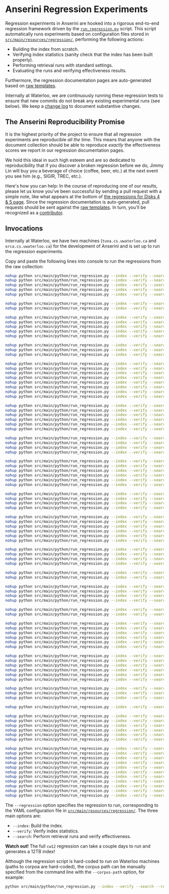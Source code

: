 # Anserini Regression Experiments

Regression experiments in Anserini are hooked into a rigorous end-to-end regression framework driven by the [`run_regression.py`](../src/main/python/run_regression.py) script.
This script automatically runs experiments based on configuration files stored in [`src/main/resources/regression/`](../src/main/resources/regression/), performing the following actions:

+ Building the index from scratch.
+ Verifying index statistics (sanity check that the index has been built properly).
+ Performing retrieval runs with standard settings.
+ Evaluating the runs and verifying effectiveness results.

Furthermore, the regression documentation pages are auto-generated based on [raw templates](../src/main/resources/docgen/templates).

Internally at Waterloo, we are continuously running these regression tests to ensure that new commits do not break any existing experimental runs (see below).
We keep a [change log](regressions-log.md) to document substantive changes.

## The Anserini Reproducibility Promise

It is the highest priority of the project to ensure that all regression experiments are reproducible _all the time_.
This means that anyone with the document collection should be able to reproduce _exactly_ the effectiveness scores we report in our regression documentation pages.

We hold this ideal in such high esteem and are so dedicated to reproducibility that if you discover a broken regression before we do, Jimmy Lin will buy you a beverage of choice (coffee, beer, etc.) at the next event you see him (e.g., SIGIR, TREC, etc.).

Here's how you can help:
In the course of reproducing one of our results, please let us know you've been successful by sending a pull request with a simple note, like what appears at the bottom of [the regressions for Disks 4 &amp; 5 page](regressions-disk45.md).
Since the regression documentation is auto-generated, pull requests should be sent against the [raw templates](../src/main/resources/docgen/templates).
In turn, you'll be recognized as a [contributor](https://github.com/castorini/anserini/graphs/contributors).

## Invocations

Internally at Waterloo, we have two machines (`tuna.cs.uwaterloo.ca` and `orca.cs.uwaterloo.ca`) for the development of Anserini and is set up to run the regression experiments.

Copy and paste the following lines into console to run the regressions from the raw collection:

```bash
nohup python src/main/python/run_regression.py --index --verify --search --regression disk12 >& logs/log.disk12 &
nohup python src/main/python/run_regression.py --index --verify --search --regression disk45 >& logs/log.disk45 &
nohup python src/main/python/run_regression.py --index --verify --search --regression robust05 >& logs/log.robust05 &
nohup python src/main/python/run_regression.py --index --verify --search --regression core17 >& logs/log.core17 &
nohup python src/main/python/run_regression.py --index --verify --search --regression core18 >& logs/log.core18 &

nohup python src/main/python/run_regression.py --index --verify --search --regression mb11 >& logs/log.mb11 &
nohup python src/main/python/run_regression.py --index --verify --search --regression mb13 >& logs/log.mb13 &

nohup python src/main/python/run_regression.py --index --verify --search --regression wt10g >& logs/log.wt10g &
nohup python src/main/python/run_regression.py --index --verify --search --regression gov2 >& logs/log.gov2 &
nohup python src/main/python/run_regression.py --index --verify --search --regression cw09b >& logs/log.cw09b &
nohup python src/main/python/run_regression.py --index --verify --search --regression cw12b13 >& logs/log.cw12b13 &
nohup python src/main/python/run_regression.py --index --verify --search --regression cw12 >& logs/log.cw12 &

nohup python src/main/python/run_regression.py --index --verify --search --regression car17v1.5 >& logs/log.car17v1.5 &
nohup python src/main/python/run_regression.py --index --verify --search --regression car17v2.0 >& logs/log.car17v2.0 &
nohup python src/main/python/run_regression.py --index --verify --search --regression car17v2.0-doc2query >& logs/log.car17v2.0-doc2query &

nohup python src/main/python/run_regression.py --index --verify --search --regression msmarco-passage >& logs/log.msmarco-passage &
nohup python src/main/python/run_regression.py --index --verify --search --regression msmarco-passage-doc2query >& logs/log.msmarco-passage-doc2query &
nohup python src/main/python/run_regression.py --index --verify --search --regression msmarco-passage-docTTTTTquery >& logs/log.msmarco-passage-docTTTTTquery &
nohup python src/main/python/run_regression.py --index --verify --search --regression msmarco-passage-deepimpact >& logs/log.msmarco-passage-deepimpact &
nohup python src/main/python/run_regression.py --index --verify --search --regression msmarco-passage-unicoil >& logs/log.msmarco-passage-unicoil &
nohup python src/main/python/run_regression.py --index --verify --search --regression msmarco-passage-unicoil-noexp >& logs/log.msmarco-passage-unicoil-noexp &
nohup python src/main/python/run_regression.py --index --verify --search --regression msmarco-passage-unicoil-tilde-expansion >& logs/log.msmarco-passage-unicoil-tilde-expansion &
nohup python src/main/python/run_regression.py --index --verify --search --regression msmarco-passage-distill-splade-max >& logs/log.msmarco-passage-distill-splade-max &

nohup python src/main/python/run_regression.py --index --verify --search --regression msmarco-doc >& logs/log.msmarco-doc &
nohup python src/main/python/run_regression.py --index --verify --search --regression msmarco-doc-docTTTTTquery >& logs/log.msmarco-doc-docTTTTTquery &
nohup python src/main/python/run_regression.py --index --verify --search --regression msmarco-doc-segmented >& logs/log.msmarco-doc-segmented &
nohup python src/main/python/run_regression.py --index --verify --search --regression msmarco-doc-segmented-docTTTTTquery >& logs/log.msmarco-doc-segmented-docTTTTTquery &
nohup python src/main/python/run_regression.py --index --verify --search --regression msmarco-doc-segmented-unicoil >& logs/log.msmarco-doc-segmented-unicoil &
nohup python src/main/python/run_regression.py --index --verify --search --regression msmarco-doc-segmented-unicoil-noexp >& logs/log.msmarco-doc-segmented-unicoil-noexp &

nohup python src/main/python/run_regression.py --index --verify --search --regression dl19-passage >& logs/log.dl19-passage &
nohup python src/main/python/run_regression.py --index --verify --search --regression dl19-passage-docTTTTTquery >& logs/log.dl19-passage-docTTTTTquery &
nohup python src/main/python/run_regression.py --index --verify --search --regression dl19-passage-unicoil >& logs/log.dl19-passage-unicoil &
nohup python src/main/python/run_regression.py --index --verify --search --regression dl19-passage-unicoil-noexp >& logs/log.dl19-passage-unicoil-noexp &

nohup python src/main/python/run_regression.py --index --verify --search --regression dl19-doc >& logs/log.dl19-doc &
nohup python src/main/python/run_regression.py --index --verify --search --regression dl19-doc-docTTTTTquery >& logs/log.dl19-doc-docTTTTTquery &
nohup python src/main/python/run_regression.py --index --verify --search --regression dl19-doc-segmented >& logs/log.dl19-doc-segmented &
nohup python src/main/python/run_regression.py --index --verify --search --regression dl19-doc-segmented-docTTTTTquery >& logs/log.dl19-doc-segmented-docTTTTTquery &
nohup python src/main/python/run_regression.py --index --verify --search --regression dl19-doc-segmented-unicoil >& logs/log.dl19-doc-segmented-unicoil &
nohup python src/main/python/run_regression.py --index --verify --search --regression dl19-doc-segmented-unicoil-noexp >& logs/log.dl19-doc-segmented-unicoil-noexp &

nohup python src/main/python/run_regression.py --index --verify --search --regression dl20-passage >& logs/log.dl20-passage &
nohup python src/main/python/run_regression.py --index --verify --search --regression dl20-passage-docTTTTTquery >& logs/log.dl20-passage-docTTTTTquery &
nohup python src/main/python/run_regression.py --index --verify --search --regression dl20-passage-unicoil >& logs/log.dl20-passage-unicoil &
nohup python src/main/python/run_regression.py --index --verify --search --regression dl20-passage-unicoil-noexp >& logs/log.dl20-passage-unicoil-noexp &

nohup python src/main/python/run_regression.py --index --verify --search --regression dl20-doc >& logs/log.dl20-doc &
nohup python src/main/python/run_regression.py --index --verify --search --regression dl20-doc-docTTTTTquery >& logs/log.dl20-doc-docTTTTTquery &
nohup python src/main/python/run_regression.py --index --verify --search --regression dl20-doc-segmented >& logs/log.dl20-doc-segmented &
nohup python src/main/python/run_regression.py --index --verify --search --regression dl20-doc-segmented-docTTTTTquery >& logs/log.dl20-doc-segmented-docTTTTTquery &
nohup python src/main/python/run_regression.py --index --verify --search --regression dl20-doc-segmented-unicoil >& logs/log.dl20-doc-segmented-unicoil &
nohup python src/main/python/run_regression.py --index --verify --search --regression dl20-doc-segmented-unicoil-noexp >& logs/log.dl20-doc-segmented-unicoil-noexp &

nohup python src/main/python/run_regression.py --index --verify --search --regression msmarco-v2-passage >& logs/log.msmarco-v2-passage &
nohup python src/main/python/run_regression.py --index --verify --search --regression msmarco-v2-passage-d2q-t5 >& logs/log.msmarco-v2-passage-d2q-t5 &
nohup python src/main/python/run_regression.py --index --verify --search --regression msmarco-v2-passage-augmented >& logs/log.msmarco-v2-passage-augmented &
nohup python src/main/python/run_regression.py --index --verify --search --regression msmarco-v2-passage-augmented-d2q-t5 >& logs/log.msmarco-v2-passage-augmented-d2q-t5 &

nohup python src/main/python/run_regression.py --index --verify --search --regression msmarco-v2-passage-unicoil-noexp-0shot >& logs/log.msmarco-v2-passage-unicoil-noexp-0shot &
nohup python src/main/python/run_regression.py --index --verify --search --regression msmarco-v2-passage-unicoil-0shot >& logs/log.msmarco-v2-passage-unicoil-0shot &

nohup python src/main/python/run_regression.py --index --verify --search --regression msmarco-v2-doc >& logs/log.msmarco-v2-doc &
nohup python src/main/python/run_regression.py --index --verify --search --regression msmarco-v2-doc-d2q-t5 >& logs/log.msmarco-v2-doc-d2q-t5 &
nohup python src/main/python/run_regression.py --index --verify --search --regression msmarco-v2-doc-segmented >& logs/log.msmarco-v2-doc-segmented &
nohup python src/main/python/run_regression.py --index --verify --search --regression msmarco-v2-doc-segmented-d2q-t5 >& logs/log.msmarco-v2-doc-segmented-d2q-t5 &

nohup python src/main/python/run_regression.py --index --verify --search --regression msmarco-v2-doc-segmented-unicoil-noexp-0shot >& logs/log.msmarco-v2-doc-segmented-unicoil-noexp-0shot &
nohup python src/main/python/run_regression.py --index --verify --search --regression msmarco-v2-doc-segmented-unicoil-0shot >& logs/log.msmarco-v2-doc-segmented-unicoil-0shot &

nohup python src/main/python/run_regression.py --index --verify --search --regression dl21-passage >& logs/log.dl21-passage &
nohup python src/main/python/run_regression.py --index --verify --search --regression dl21-passage-d2q-t5 >& logs/log.dl21-passage-d2q-t5 &
nohup python src/main/python/run_regression.py --index --verify --search --regression dl21-passage-augmented >& logs/log.dl21-passage-augmented &
nohup python src/main/python/run_regression.py --index --verify --search --regression dl21-passage-augmented-d2q-t5 >& logs/log.dl21-passage-augmented-d2q-t5 &
nohup python src/main/python/run_regression.py --index --verify --search --regression dl21-passage-unicoil-noexp-0shot >& logs/log.dl21-passage-unicoil-noexp-0shot &
nohup python src/main/python/run_regression.py --index --verify --search --regression dl21-passage-unicoil-0shot >& logs/log.dl21-passage-unicoil-0shot &

nohup python src/main/python/run_regression.py --index --verify --search --regression dl21-doc >& logs/log.dl21-doc &
nohup python src/main/python/run_regression.py --index --verify --search --regression dl21-doc-d2q-t5 >& logs/log.dl21-doc-d2q-t5 &
nohup python src/main/python/run_regression.py --index --verify --search --regression dl21-doc-segmented >& logs/log.dl21-doc-segmented &
nohup python src/main/python/run_regression.py --index --verify --search --regression dl21-doc-segmented-d2q-t5 >& logs/log.dl21-doc-segmented-d2q-t5 &
nohup python src/main/python/run_regression.py --index --verify --search --regression dl21-doc-segmented-unicoil-noexp-0shot >& logs/log.dl21-doc-segmented-unicoil-noexp-0shot &
nohup python src/main/python/run_regression.py --index --verify --search --regression dl21-doc-segmented-unicoil-0shot >& logs/log.dl21-doc-segmented-unicoil-0shot &

nohup python src/main/python/run_regression.py --index --verify --search --regression backgroundlinking18 >& logs/log.backgroundlinking18 &
nohup python src/main/python/run_regression.py --index --verify --search --regression backgroundlinking19 >& logs/log.backgroundlinking19 &
nohup python src/main/python/run_regression.py --index --verify --search --regression backgroundlinking20 >& logs/log.backgroundlinking20 &

nohup python src/main/python/run_regression.py --index --verify --search --regression fever >& logs/log.fever &

nohup python src/main/python/run_regression.py --index --verify --search --regression ntcir8-zh >& logs/log.ntcir8-zh &
nohup python src/main/python/run_regression.py --index --verify --search --regression clef06-fr >& logs/log.clef06-fr &
nohup python src/main/python/run_regression.py --index --verify --search --regression trec02-ar >& logs/log.trec02-ar &
nohup python src/main/python/run_regression.py --index --verify --search --regression fire12-bn >& logs/log.fire12-bn &
nohup python src/main/python/run_regression.py --index --verify --search --regression fire12-hi >& logs/log.fire12-hi &
nohup python src/main/python/run_regression.py --index --verify --search --regression fire12-en >& logs/log.fire12-en &

nohup python src/main/python/run_regression.py --index --verify --search --regression mrtydi-v1.1-ar >& logs/log.mrtydi-v1.1-ar &
nohup python src/main/python/run_regression.py --index --verify --search --regression mrtydi-v1.1-bn >& logs/log.mrtydi-v1.1-bn &
nohup python src/main/python/run_regression.py --index --verify --search --regression mrtydi-v1.1-en >& logs/log.mrtydi-v1.1-en &
nohup python src/main/python/run_regression.py --index --verify --search --regression mrtydi-v1.1-fi >& logs/log.mrtydi-v1.1-fi &
nohup python src/main/python/run_regression.py --index --verify --search --regression mrtydi-v1.1-id >& logs/log.mrtydi-v1.1-id &
nohup python src/main/python/run_regression.py --index --verify --search --regression mrtydi-v1.1-ja >& logs/log.mrtydi-v1.1-ja &
nohup python src/main/python/run_regression.py --index --verify --search --regression mrtydi-v1.1-ko >& logs/log.mrtydi-v1.1-ko &
nohup python src/main/python/run_regression.py --index --verify --search --regression mrtydi-v1.1-ru >& logs/log.mrtydi-v1.1-ru &
nohup python src/main/python/run_regression.py --index --verify --search --regression mrtydi-v1.1-sw >& logs/log.mrtydi-v1.1-sw &
nohup python src/main/python/run_regression.py --index --verify --search --regression mrtydi-v1.1-te >& logs/log.mrtydi-v1.1-te &
nohup python src/main/python/run_regression.py --index --verify --search --regression mrtydi-v1.1-th >& logs/log.mrtydi-v1.1-th &
```

The `--regression` option specifies the regression to run, corresponding to the YAML configuration file in [`src/main/resources/regression/`](../src/main/resources/regression/).
The three main options are:

+ `--index`: Build the index.
+ `--verify`: Verify index statistics.
+ `--search`: Perform retrieval runs and verify effectiveness.

**Watch out!** The full `cw12` regression can take a couple days to run and generates a 12TB index!

Although the regression script is hard-coded to run on Waterloo machines (paths to corpoa are hard-coded), the corpus path can be manually specified from the command line with the `--corpus-path` option, for example:

```bash
python src/main/python/run_regression.py --index --verify --search --regression disk45 --corpus-path /path/to/corpus
```
